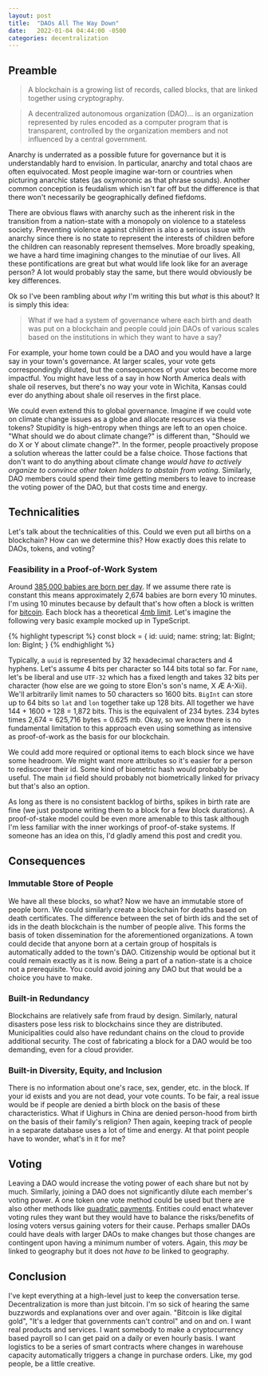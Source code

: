 ```yaml
---
layout: post
title:  "DAOs All The Way Down"
date:   2022-01-04 04:44:00 -0500
categories: decentralization
---
```


## Preamble
> A blockchain is a growing list of records, called blocks, that are linked together using cryptography.

> A decentralized autonomous organization (DAO)... is an organization represented by rules encoded as a computer program that is transparent, controlled by the organization members and not influenced by a central government.

Anarchy is underrated as a possible future for governance but it is understandably hard to envision. In particular, anarchy and total chaos are often equivocated. Most people imagine war-torn or countries when picturing anarchic states (as oxymoronic as that phrase sounds). Another common conception is feudalism which isn't far off but the difference is that there won't necessarily be geographically defined fiefdoms. 

There are obvious flaws with anarchy such as the inherent risk in the transition from a nation-state with a monopoly on violence to a stateless society. Preventing violence against children is also a serious issue with anarchy since there is no state to represent the interests of children before the children can reasonably represent themselves. More broadly speaking, we have a hard time imagining changes to the minutiae of our lives. All these pontifications are great but what would life look like for an average person? A lot would probably stay the same, but there would obviously be key differences.

Ok so I've been rambling about *why* I'm writing this but *what* is this about? It is simply this idea:

> What if we had a system of governance where each birth and death was put on a blockchain and people could join DAOs of various scales based on the institutions in which they want to have a say?

For example, your home town could be a DAO and you would have a large say in your town's governance. At larger scales, your vote gets correspondingly diluted, but the consequences of your votes become more impactful. You might have less of a say in how North America deals with shale oil reserves, but there's no way your vote in Wichita, Kansas could ever do anything about shale oil reserves in the first place. 

We could even extend this to global governance. Imagine if we could vote on climate change issues as a globe and allocate resources via these tokens? Stupidity is high-entropy when things are left to an open choice. "What should we do about climate change?" is different than, "Should we do X or Y about climate change?". In the former, people proactively propose a solution whereas the latter could be a false choice. Those factions that don't want to do anything about climate change *would have to actively organize to convince other token holders to abstain from voting*. Similarly, DAO members could spend their time getting members to leave to increase the voting power of the DAO, but that costs time and energy. 


## Technicalities
Let's talk about the technicalities of this. Could we even put all births on a blockchain? How can we determine this? How exactly does this relate to DAOs, tokens, and voting?


### Feasibility in a Proof-of-Work System
Around [385,000 babies are born per day][babies-born-per-day]. If we assume there rate is constant this means approximately 2,674 babies are born every 10 minutes. I'm using 10 minutes because by default that's how often a block is written for [bitcoin][bitcoin]. Each block has a theoretical [4mb limit][bitcoin]. Let's imagine the following very basic example mocked up in TypeScript.

{% highlight typescript %}
const block = {
    id: uuid;
    name: string;
    lat: BigInt;
    lon: BigInt;
}
{% endhighlight %}

Typically, a `uuid` is represented by 32 hexadecimal characters and 4 hyphens. Let's assume 4 bits per character so 144 bits total so far. For `name`, let's be liberal and use `UTF-32` which has a fixed length and takes 32 bits per character (how else are we going to store Elon's son's name, X Æ A-Xii). We'll arbitrarily limit names to 50 characters so 1600 bits. `BigInt` can store up to 64 bits so `lat` and `lon` together take up 128 bits. All together we have 144 + 1600 + 128 = 1,872 bits. This is the equivalent of 234 bytes. 234 bytes times 2,674 = 625,716 bytes = 0.625 mb. Okay, so we know there is no fundamental limitation to this approach even using something as intensive as proof-of-work as the basis for our blockchain. 

We could add more required or optional items to each block since we have some headroom. We might want more attributes so it's easier for a person to rediscover their id. Some kind of biometric hash would probably be useful. The main `id` field should probably not biometrically linked for privacy but that's also an option. 

As long as there is no consistent backlog of births, spikes in birth rate are fine (we just postpone writing them to a block for a few block durations). A proof-of-stake model could be even more amenable to this task although I'm less familiar with the inner workings of proof-of-stake systems. If someone has an idea on this, I'd gladly amend this post and credit you.


## Consequences
### Immutable Store of People
We have all these blocks, so what? Now we have an immutable store of people born. We could similarly create a blockchain for deaths based on death certificates. The difference between the set of birth ids and the set of ids in the death blockchain is the number of people alive. This forms the basis of token dissemination for the aforementioned organizations. A town could decide that anyone born at a certain group of hospitals is automatically added to the town's DAO. Citizenship would be optional but it could remain exactly as it is now. Being a part of a nation-state is a choice not a prerequisite. You could avoid joining any DAO but that would be a choice you have to make. 

### Built-in Redundancy
Blockchains are relatively safe from fraud by design. Similarly, natural disasters pose less risk to blockchains since they are distributed. Municipalities could also have redundant chains on the cloud to provide additional security. The cost of fabricating a block for a DAO would be too demanding, even for a cloud provider. 

### Built-in Diversity, Equity, and Inclusion
There is no information about one's race, sex, gender, etc. in the block. If your id exists and you are not dead, your vote counts. To be fair, a real issue would be if people are denied a birth block on the basis of these characteristics. What if Uighurs in China are denied person-hood from birth on the basis of their family's religion? Then again, keeping track of people in a separate database uses a lot of time and energy. At that point people have to wonder, what's in it for me?

## Voting
Leaving a DAO would increase the voting power of each share but not by much. Similarly, joining a DAO does not significantly dilute each member's voting power. A one token one vote method could be used but there are also other methods like [quadratic payments][quadratic-payments]. Entities could enact whatever voting rules they want but they would have to balance the risks/benefits of losing voters versus gaining voters for their cause. Perhaps smaller DAOs could have deals with larger DAOs to make changes but those changes are contingent upon having a minimum number of voters. Again, this *may* be linked to geography but it does not *have to* be linked to geography.


## Conclusion
I've kept everything at a high-level just to keep the conversation terse. Decentralization is more than just bitcoin. I'm so sick of hearing the same buzzwords and explanations over and over again. "Bitcoin is like digital gold", "It's a ledger that governments can't control" and on and on. I want real products and services. I want somebody to make a cryptocurrency based payroll so I can get paid on a daily or even hourly basis. I want logistics to be a series of smart contracts where changes in warehouse capacity automatically triggers a change in purchase orders. Like, my god people, be a little creative.


[bitcoin]: https://github.com/bitcoin/bitcoin
[babies-born-per-day]: https://www.theworldcounts.com/stories/How-Many-Babies-Are-Born-Each-Day
[quadratic-payments]: https://vitalik.ca/general/2019/12/07/quadratic.html